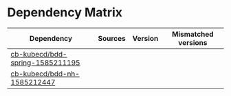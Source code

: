 # Dependency Matrix

Dependency | Sources | Version | Mismatched versions
---------- | ------- | ------- | -------------------
[cb-kubecd/bdd-spring-1585211195](https://github.com/cb-kubecd/bdd-spring-1585211195.git) |  | []() | 
[cb-kubecd/bdd-nh-1585212447](https://github.com/cb-kubecd/bdd-nh-1585212447.git) |  | []() | 
